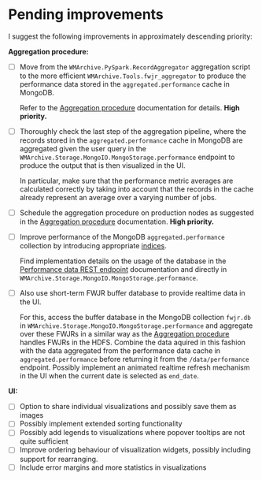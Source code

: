 # Pending improvements

I suggest the following improvements in approximately descending priority:

**Aggregation procedure:**
- [ ] Move from the `WMArchive.PySpark.RecordAggregator` aggregation script to the more efficient `WMArchive.Tools.fwjr_aggregator` to produce the performance data stored in the `aggregated.performance` cache in MongoDB.

  Refer to the [Aggregation procedure](../docs/aggregation-procedure.md) documentation for details. **High priority.**
- [ ] Thoroughly check the last step of the aggregation pipeline, where the records stored in the `aggregated.performance` cache in MongoDB are aggregated given the user query in the `WMArchive.Storage.MongoIO.MongoStorage.performance` endpoint to produce the output that is then visualized in the UI.

  In particular, make sure that the performance metric averages are calculated correctly by taking into account that the records in the cache already represent an average over a varying number of jobs.
- [ ] Schedule the aggregation procedure on production nodes as suggested in the [Aggregation procedure](../docs/aggregation-procedure.md) documentation. **High priority.**
- [ ] Improve performance of the MongoDB `aggregated.performance` collection by introducing appropriate [indices](http://docs.mongodb.com/manual/indexes).

  Find implementation details on the usage of the database in the [Performance data REST endpoint](../docs/performance-data-rest-endpoint.md) documentation and directly in `WMArchive.Storage.MongoIO.MongoStorage.performance`.
- [ ] Also use short-term FWJR buffer database to provide realtime data in the UI.

  For this, access the buffer database in the MongoDB collection `fwjr.db` in `WMArchive.Storage.MongoIO.MongoStorage.performance` and aggregate over these FWJRs in a similar way as the [Aggregation procedure](../docs/aggregation-procedure.md) handles FWJRs in the HDFS. Combine the data aquired in this fashion with the data aggregated from the performance data cache in `aggregated.performance` before returning it from the `/data/performance` endpoint. Possibly implement an animated realtime refresh mechanism in the UI when the current date is selected as `end_date`.

**UI:**
- [ ] Option to share individual visualizations and possibly save them as images
- [ ] Possibly implement extended sorting functionality
- [ ] Possibly add legends to visualizations where popover tooltips are not quite sufficient
- [ ] Improve ordering behaviour of visualization widgets, possibly including support for rearranging.
- [ ] Include error margins and more statistics in visualizations

